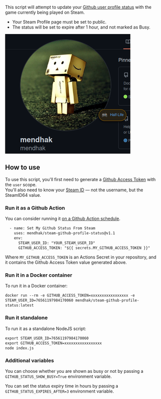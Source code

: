 This script will attempt to update your [Github user profile status](https://github.blog/changelog/2019-01-09-set-your-status/) with the game currently being played on Steam.  

* Your Steam Profile page must be set to public.  
* The status will be set to expire after 1 hour, and not marked as Busy.  

![screenshot](screenshot.png)

## How to use

To use this script, you'll first need to generate a [Github Access Token](https://github.com/settings/tokens) with the `user` scope.  
You'll also need to know your [Steam ID](https://steamid.io/lookup/76561197984170060) — not the username, but the SteamID64 value.  

### Run it as a Github Action

You can consider running it [on a Github Action schedule](https://docs.github.com/en/actions/using-workflows/events-that-trigger-workflows#schedule).  


      - name: Set My Github Status From Steam
        uses: mendhak/steam-github-profile-status@v1.1
        env:
          STEAM_USER_ID: "YOUR_STEAM_USER_ID"
          GITHUB_ACCESS_TOKEN: "${{ secrets.MY_GITHUB_ACCESS_TOKEN }}"

Where `MY_GITHUB_ACCESS_TOKEN` is an Actions Secret in your repository, and it contains the Github Access Token value generated above. 

### Run it in a Docker container

To run it in a Docker container:

    docker run --rm -e GITHUB_ACCESS_TOKEN=xxxxxxxxxxxxxxxxx -e STEAM_USER_ID=76561197984170060 mendhak/steam-github-profile-status:latest

### Run it standalone

To run it as a standalone NodeJS script:

    export STEAM_USER_ID=76561197984170060
    export GITHUB_ACCESS_TOKEN=xxxxxxxxxxxxxxxxx
    node index.js


### Additional variables

You can choose whether you are shown as busy or not by passing a `GITHUB_STATUS_SHOW_BUSY=True` environment variable.

You can set the status expiry time in hours by passing a `GITHUB_STATUS_EXPIRES_AFTER=3` environment variable. 